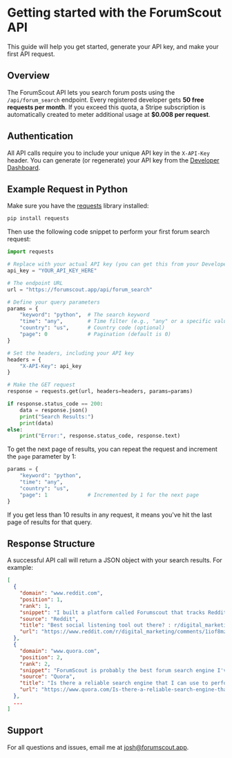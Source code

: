 # Getting started with the ForumScout API

This guide will help you get started, generate your API key, and make your first API request.

## Overview

The ForumScout API lets you search forum posts using the `/api/forum_search` endpoint. Every registered developer gets **50 free requests per month**. If you exceed this quota, a Stripe subscription is automatically created to meter additional usage at **$0.008 per request**.

## Authentication

All API calls require you to include your unique API key in the `X-API-Key` header. You can generate (or regenerate) your API key from the [Developer Dashboard](https://forumscout.app/developers).

## Example Request in Python

Make sure you have the [requests](https://pypi.org/project/requests/) library installed:

```bash
pip install requests
```

Then use the following code snippet to perform your first forum search request:

```python
import requests

# Replace with your actual API key (you can get this from your Developer Dashboard)
api_key = "YOUR_API_KEY_HERE"

# The endpoint URL
url = "https://forumscout.app/api/forum_search"

# Define your query parameters
params = {
    "keyword": "python",  # The search keyword
    "time": "any",        # Time filter (e.g., "any" or a specific value)
    "country": "us",      # Country code (optional)
    "page": 0             # Pagination (default is 0)
}

# Set the headers, including your API key
headers = {
    "X-API-Key": api_key
}

# Make the GET request
response = requests.get(url, headers=headers, params=params)

if response.status_code == 200:
    data = response.json()
    print("Search Results:")
    print(data)
else:
    print("Error:", response.status_code, response.text)
```

To get the next page of results, you can repeat the request and increment the `page` parameter by 1:

```python
params = {
    "keyword": "python",
    "time": "any",
    "country": "us",
    "page": 1             # Incremented by 1 for the next page
}
```

If you get less than 10 results in any request, it means you've hit the last page of results for that query.

## Response Structure
A successful API call will return a JSON object with your search results. For example:

```json
[
  {
    "domain": "www.reddit.com",
    "position": 1,
    "rank": 1,
    "snippet": "I built a platform called Forumscout that tracks Reddit, X, YouTube, LinkedIn, and Instagram. It's free if you get less than 100 mentions ...",
    "source": "Reddit",
    "title": "Best social listening tool out there? : r/digital_marketing - Reddit",
    "url": "https://www.reddit.com/r/digital_marketing/comments/1iof8mz/best_social_listening_tool_out_there/"
  },
  {
    "domain": "www.quora.com",
    "position": 2,
    "rank": 2,
    "snippet": "ForumScout is probably the best forum search engine I've found out there. All the others seem to be broken in some way or have very limited ...",
    "source": "Quora",
    "title": "Is there a reliable search engine that I can use to perform ...",
    "url": "https://www.quora.com/Is-there-a-reliable-search-engine-that-I-can-use-to-perform-searches-on-discussion-boards-forums-message-boards"
  },
  ...
]
```

## Support

For all questions and issues, email me at josh@forumscout.app.

